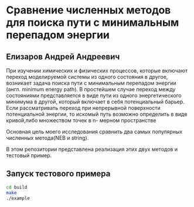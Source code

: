 # Сравнение численных методов для поиска пути с минимальным перепадом энергии
## Елизаров Андрей Андреевич



При изучении химических и физических процессов, которые включают переход моделируемой системы из одного состояния в другое, возникает задача поиска пути с минимальным перепадом энергии (англ. minimum energy path). В простейшем случае переход между состояниями представляется в виде пути из одного энергетического минимума в другой, который включает в себя потенциальный барьер. Если рассматривать переход при непрерывной поверхности потенциальной энергии, то искомый путь возможно определить в виде кривой,либо множеством точек в n- мерном пространстве

Основная цель моего исследования сравнить два самых популярных численных метода(NEB и string).

В этом репозитории представлена реализация этих двух методов и тестовый пример.



## Запуск тестового примера


```sh
cd build
make
./example
```
